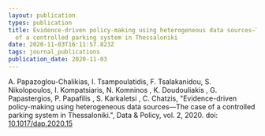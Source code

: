 ```yaml
---
layout: publication
types: publication
title: Evidence-driven policy-making using heterogeneous data sources—The case
  of a controlled parking system in Thessaloniki
date: 2020-11-03T16:11:57.823Z
tags: journal_publications
publication_date: 2020-11-03
---
```

A. Papazoglou-Chalikias, I. Tsampoulatidis, F. Tsalakanidou, S. Nikolopoulos, I. Kompatsiaris, N. Komninos , K. Doudouliakis , G. Papastergios, P. Papafilis , S. Karkaletsi , C. Chatzis, "Evidence-driven policy-making using heterogeneous data sources—The case of a controlled parking system in Thessaloniki.", Data & Policy, vol. 2, 2020. doi: [10.1017/dap.2020.15](https://www.cambridge.org/core/journals/data-and-policy/article/evidencedriven-policymaking-using-heterogeneous-data-sourcesthe-case-of-a-controlled-parking-system-in-thessaloniki/A8CAC48CF4EFF3C73FCF64F228A6EB0F)

